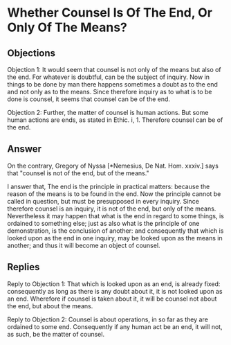 # Whether Counsel Is Of The End, Or Only Of The Means?

## Objections

Objection 1: It would seem that counsel is not only of the means but also of the end. For whatever is doubtful, can be the subject of inquiry. Now in things to be done by man there happens sometimes a doubt as to the end and not only as to the means. Since therefore inquiry as to what is to be done is counsel, it seems that counsel can be of the end.

Objection 2: Further, the matter of counsel is human actions. But some human actions are ends, as stated in Ethic. i, 1. Therefore counsel can be of the end.

## Answer

On the contrary, Gregory of Nyssa [*Nemesius, De Nat. Hom. xxxiv.] says that "counsel is not of the end, but of the means."

I answer that, The end is the principle in practical matters: because the reason of the means is to be found in the end. Now the principle cannot be called in question, but must be presupposed in every inquiry. Since therefore counsel is an inquiry, it is not of the end, but only of the means. Nevertheless it may happen that what is the end in regard to some things, is ordained to something else; just as also what is the principle of one demonstration, is the conclusion of another: and consequently that which is looked upon as the end in one inquiry, may be looked upon as the means in another; and thus it will become an object of counsel.

## Replies

Reply to Objection 1: That which is looked upon as an end, is already fixed: consequently as long as there is any doubt about it, it is not looked upon as an end. Wherefore if counsel is taken about it, it will be counsel not about the end, but about the means.

Reply to Objection 2: Counsel is about operations, in so far as they are ordained to some end. Consequently if any human act be an end, it will not, as such, be the matter of counsel.